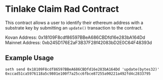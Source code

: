 # Tinlake Claim Rad Contract
This contract allows a user to identify their ethereum address with a substrate key by submitting an `update()` transaction to the contract.

Kovan Address: 0x18109F8cdf86597BBeA686CBDfd16e283bA164Dd
Mainnet Address: 0xb245D176E2aF3B37F28f42083bD2E0C64F48393d

## Example Usage

```
seth send 0x18109F8cdf86597BBeA686CBDfd16e283bA164Dd 'update(bytes32)' 0xccad51ca5976118a5c9801e100f7a25cc6fbce87255a90221a492fd4c2833795
```

